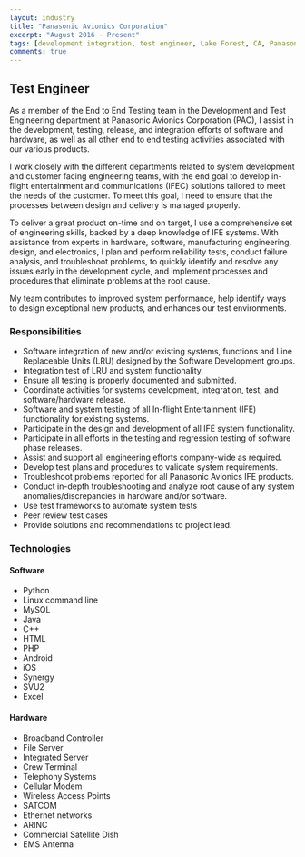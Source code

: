 ```yaml
---
layout: industry
title: "Panasonic Avionics Corporation"
excerpt: "August 2016 - Present"
tags: [development integration, test engineer, Lake Forest, CA, Panasonic, IFEC, system integration]
comments: true
---
```

<!-----
layout: post
title: "A Post with Images"
date: 2013-05-22
excerpt: "Examples and code for displaying images in posts."
tags: [sample post, images, test]
comments: true
----->

## Test Engineer

As a member of the End to End Testing team in the Development and Test Engineering department at Panasonic Avionics Corporation (PAC), I assist in the development, testing, release, and integration efforts of software and hardware, as well as all other end to end testing activities associated with our various products.

I work closely with the different departments related to system development and customer facing engineering teams, with the end goal to develop in-flight entertainment and communications (IFEC) solutions tailored to meet the needs of the customer. To meet this goal, I need to ensure that the processes between design and delivery is managed properly.

To deliver a great product on-time and on target, I use a comprehensive set of engineering skills, backed by a deep knowledge of IFE systems. With assistance from experts in hardware, software, manufacturing engineering, design, and electronics, I plan and perform reliability tests, conduct failure analysis, and troubleshoot problems, to quickly identify and resolve any issues early in the development cycle, and implement processes and procedures that eliminate problems at the root cause.

My team contributes to improved system performance, help identify ways to design exceptional new products, and enhances our test environments.<!--Here are some examples of what a post with images might look like. If you want to display two or three images next to each other responsively use `figure` with the appropriate `class`. Each instance of `figure` is auto-numbered and displayed in the caption-->

### Responsibilities

* Software integration of new and/or existing systems, functions and Line Replaceable Units (LRU) designed by the Software Development groups.
* Integration test of LRU and system functionality.
* Ensure all testing is properly documented and submitted.
* Coordinate activities for systems development, integration, test, and software/hardware release.
* Software and system testing of all In-flight Entertainment (IFE) functionality for existing systems.
* Participate in the design and development of all IFE system functionality.
* Participate in all efforts in the testing and regression testing of
software phase releases.
* Assist and support all engineering efforts company-wide as required.
* Develop test plans and procedures to validate system requirements.
* Troubleshoot problems reported for all
Panasonic Avionics IFE products.
* Conduct in-depth troubleshooting and analyze root cause of any system anomalies/discrepancies in hardware and/or software.
* Use test frameworks to automate system tests
* Peer review test cases
* Provide solutions and recommendations to project lead.

<!--<figure>
	<a href="http://farm9.staticflickr.com/8426/7758832526_cc8f681e48_b.jpg"><img src="http://farm9.staticflickr.com/8426/7758832526_cc8f681e48_c.jpg"></a>
	<figcaption><a href="http://www.flickr.com/photos/80901381@N04/7758832526/" title="Morning Fog Emerging From Trees by A Guy Taking Pictures, on Flickr">Morning Fog Emerging From Trees by A Guy Taking Pictures, on Flickr</a>.</figcaption>
</figure>

Vero laborum commodo occupy. Semiotics voluptate mumblecore pug. Cosby sweater ullamco quinoa ennui assumenda, sapiente occupy delectus lo-fi. Ea fashion axe Marfa cillum aliquip. Retro Bushwick keytar cliche. Before they sold out sustainable gastropub Marfa readymade, ethical Williamsburg skateboard brunch qui consectetur gentrify semiotics. Mustache cillum irony, fingerstache magna pour-over keffiyeh tousled selfies.-->

### Technologies

#### Software
* Python
* Linux command line
* MySQL
* Java
* C++
* HTML
* PHP
* Android
* iOS
* Synergy
* SVU2
* Excel

#### Hardware
* Broadband Controller
* File Server
* Integrated Server
* Crew Terminal
* Telephony Systems
* Cellular Modem
* Wireless Access Points
* SATCOM
* Ethernet networks
* ARINC
* Commercial Satellite Dish
* EMS Antenna



<!--#### Two Up

Apply the `half` class like so to display two images side by side that share the same caption.

{% highlight html %}
<figure class="half">
    <a href="/images/image-filename-1-large.jpg"><img src="/images/image-filename-1.jpg"></a>
    <a href="/images/image-filename-2-large.jpg"><img src="/images/image-filename-2.jpg"></a>
    <figcaption>Caption describing these two images.</figcaption>
</figure>
{% endhighlight %}

And you'll get something that looks like this:

<figure class="half">
	<a href="http://placehold.it/1200x600.JPG"><img src="http://placehold.it/600x300.jpg"></a>
	<a href="http://placehold.it/1200x600.jpeg"><img src="http://placehold.it/600x300.jpg"></a>
	<figcaption>Two images.</figcaption>
</figure>-->

<!--#### Three Up

Apply the `third` class like so to display three images side by side that share the same caption.

{% highlight html %}
<figure class="third">
	<img src="/images/image-filename-1.jpg">
	<img src="/images/image-filename-2.jpg">
	<img src="/images/image-filename-3.jpg">
	<figcaption>Caption describing these three images.</figcaption>
</figure>
{% endhighlight %}

And you'll get something that looks like this:

<figure class="third">
	<img src="http://placehold.it/600x300.jpg">
	<img src="http://placehold.it/600x300.jpg">
	<img src="http://placehold.it/600x300.jpg">
	<figcaption>Three images.</figcaption>
</figure>

### Alternative way

Another way to achieve the same result is to include `gallery` Liquid template. In this case you
don't have to write any HTML tags – just copy a small block of code, adjust the parameters (see below)
and fill the block with any number of links to images. You can mix relative and external links.

Here is the block you might want to use:

{% highlight liquid %}
{% raw %}
{% capture images %}
	http://vignette2.wikia.nocookie.net/naruto/images/9/97/Hinata.png
	http://vignette4.wikia.nocookie.net/naruto/images/7/79/Hinata_Part_II.png
	http://vignette1.wikia.nocookie.net/naruto/images/1/15/J%C5%ABho_S%C5%8Dshiken.png
{% endcapture %}
{% include gallery images=images caption="Test images" cols=3 %}
{% endraw %}
{% endhighlight %}

Parameters:

- `caption`: Sets the caption under the gallery (see `figcaption` HTML tag above);
- `cols`: Sets the number of columns of the gallery.
Available values: [1..3].

It will look something like this:

{% capture images %}
	http://vignette2.wikia.nocookie.net/naruto/images/9/97/Hinata.png
	http://vignette4.wikia.nocookie.net/naruto/images/7/79/Hinata_Part_II.png
	http://vignette1.wikia.nocookie.net/naruto/images/1/15/J%C5%ABho_S%C5%8Dshiken.png
{% endcapture %}
{% include gallery images=images caption="Test images" cols=3 %}-->
